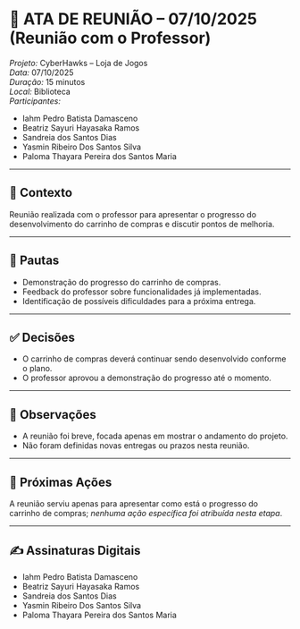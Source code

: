 # 📝 ATA DE REUNIÃO – 07/10/2025 (Reunião com o Professor)

*Projeto:* CyberHawks – Loja de Jogos  
*Data:* 07/10/2025  
*Duração:* 15 minutos  
*Local:* Biblioteca  
*Participantes:*  
- Iahm Pedro Batista Damasceno  
- Beatriz Sayuri Hayasaka Ramos  
- Sandreia dos Santos Dias  
- Yasmin Ribeiro Dos Santos Silva 
- Paloma Thayara Pereira dos Santos Maria
  
---

## 🎯 Contexto
Reunião realizada com o professor para apresentar o progresso do desenvolvimento do carrinho de compras e discutir pontos de melhoria.

---

## 📌 Pautas
- Demonstração do progresso do carrinho de compras.  
- Feedback do professor sobre funcionalidades já implementadas.  
- Identificação de possíveis dificuldades para a próxima entrega.

---

## ✅ Decisões
- O carrinho de compras deverá continuar sendo desenvolvido conforme o plano.  
- O professor aprovou a demonstração do progresso até o momento.  

---

## 📝 Observações
- A reunião foi breve, focada apenas em mostrar o andamento do projeto.  
- Não foram definidas novas entregas ou prazos nesta reunião.

---

## 🚀 Próximas Ações
A reunião serviu apenas para apresentar como está o progresso do carrinho de compras; *nenhuma ação específica foi atribuída nesta etapa*.

---

## ✍ Assinaturas Digitais
- Iahm Pedro Batista Damasceno  
- Beatriz Sayuri Hayasaka Ramos  
- Sandreia dos Santos Dias  
- Yasmin Ribeiro Dos Santos Silva  
- Paloma Thayara Pereira dos Santos Maria
